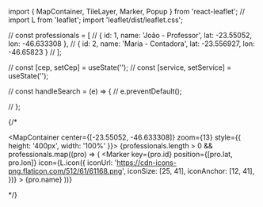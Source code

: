 import { MapContainer, TileLayer, Marker, Popup } from 'react-leaflet';
// import L from 'leaflet';
import 'leaflet/dist/leaflet.css';


  // const professionals = [
  //   { id: 1, name: 'João - Professor', lat: -23.55052, lon: -46.633308 },
  //   { id: 2, name: 'Maria - Contadora', lat: -23.556927, lon: -46.65823 }
  // ];

  // const [cep, setCep] = useState('');
  // const [service, setService] = useState('');

  // const handleSearch = (e) => {
  //   e.preventDefault();
    
  // };



{/* <div className={styles.mapaContainer}>
<MapContainer center={[-23.55052, -46.633308]} zoom={13} style={{ height: '400px', width: '100%' }}>
  <TileLayer
    url="https://{s}.tile.openstreetmap.org/{z}/{x}/{y}.png"
    attribution='&copy; <a href="https://www.openstreetmap.org/copyright">OpenStreetMap</a> contributors'
  />
  {professionals.length > 0 && professionals.map((pro) => (
    <Marker
      key={pro.id}
      position={[pro.lat, pro.lon]}
      icon={L.icon({
        iconUrl: 'https://cdn-icons-png.flaticon.com/512/61/61168.png',
        iconSize: [25, 41],
        iconAnchor: [12, 41],
      })}
    >
      <Popup>{pro.name}</Popup>
    </Marker>
  ))}
</MapContainer>
</div> */}